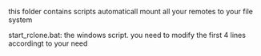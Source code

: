 this folder contains scripts automaticall mount all your remotes to your file system

start_rclone.bat: the windows script. you need to modify the first 4 lines accordingt to your need
